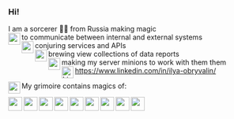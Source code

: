 ### Hi! 

I am a sorcerer 🧙‍♂️ from Russia making magic
<br/>
 <img align="left" alt="" width="24px" src="https://image.flaticon.com/icons/svg/867/867891.svg"/> to communicate between internal and external systems
 <br/><img align="left" alt="" width="24px" src="https://image.flaticon.com/icons/svg/867/867887.svg"/> conjuring services and APIs
 <br/><img align="left" alt="" width="24px" src="https://image.flaticon.com/icons/svg/867/867892.svg"/> brewing view collections of data reports 
 <br/><img align="left" alt="" width="24px" src="https://image.flaticon.com/icons/svg/867/867907.svg"/> making my server minions to work with them them
<br/>
<img align="left" alt="LinkedIn" width="24px" src="https://image.flaticon.com/icons/svg/174/174857.svg"/> https://www.linkedin.com/in/ilya-obryvalin/


<img align="left" alt="" width="24px" src="https://image.flaticon.com/icons/svg/867/867881.svg"/>My grimoire contains magics of:

<img align="left" alt="" width="28px" src="https://upload.wikimedia.org/wikipedia/commons/thumb/1/10/SAS_logo_horiz.svg/1200px-SAS_logo_horiz.svg.png"/>
<img align="left" alt="" width="28px" src="https://cdn.iconscout.com/icon/free/png-512/node-js-1174925.png"/>
<img align="left" alt="" width="28px" src="https://cdn.iconscout.com/icon/free/png-256/apache-8-1174973.png"/>
<img align="left" alt="" width="28px" src="https://www.vippng.com/png/detail/506-5060042_camel-svg-logo-perl-icon-svg.png"/>
<img align="left" alt="" width="28px" src="https://image.flaticon.com/icons/png/512/24/24217.png"/>
<img align="left" alt="" width="28px" src="https://cdn3.iconfinder.com/data/icons/social-media-logos-flat-colorful-1/2048/5351_-_CSS3-512.png"/>
<img align="left" alt="" width="28px" src="https://image.flaticon.com/icons/svg/1548/1548792.svg"/>
<img align="left" alt="" width="28px" src="https://icon-library.com/images/rest-icon/rest-icon-27.jpg"/>
<img align="left" alt="" width="28px" src="https://logodix.com/logo/834924.jpg"/>
<!-- https://www.flaticon.com/packs/magic-13?word=magic -->
